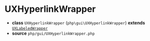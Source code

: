 # UXHyperlinkWrapper

- **class** `UXHyperlinkWrapper` (`php\gui\UXHyperlinkWrapper`) **extends** [`UXLabeledWrapper`](https://github.com/jphp-compiler/develnext/blob/master/dn-app-framework/api-docs/classes/php/gui/UXLabeledWrapper.md)
- **source** `php/gui/UXHyperlinkWrapper.php`